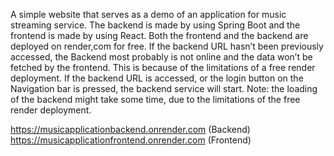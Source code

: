 A simple website that serves as a demo of an application for music streaming service. The backend is made by using Spring Boot and the frontend is made by using React. Both the frontend and the backend are deployed on render,com for free. If the backend URL hasn’t been previously accessed, the Backend most probably is not online and the data won’t be fetched by the frontend. This is because of the limitations of a free render deployment. If the backend URL is accessed, or the login button on the Navigation bar is pressed, the backend service will start. Note: the loading of the backend might take some time, due to the limitations of the free render deployment.

https://musicapplicationbackend.onrender.com (Backend) https://musicapplicationfrontend.onrender.com (Frontend)
